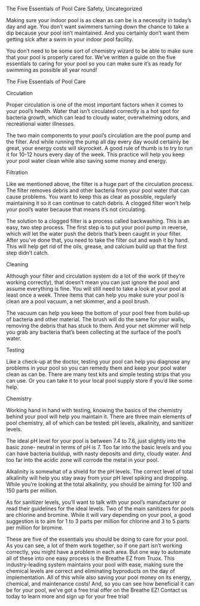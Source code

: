 The Five Essentials of Pool Care
Safety, Uncategorized

​Making sure your indoor pool is as clean as can be is a necessity in today’s day and age. You don’t want swimmers turning down the chance to take a dip because your pool isn’t maintained. And you certainly don’t want them getting sick after a swim in your indoor pool facility.

You don’t need to be some sort of chemistry wizard to be able to make sure that your pool is properly cared for. We’ve written a guide on the five essentials to caring for your pool so you can make sure it’s as ready for swimming as possible all year round!

The Five Essentials of Pool Care

Circulation

Proper circulation is one of the most important factors when it comes to your pool’s health. Water that isn’t circulated correctly is a hot spot for bacteria growth, which can lead to cloudy water, overwhelming odors, and recreational water illnesses.

The two main components to your pool’s circulation are the pool pump and the filter. And while running the pump all day every day would certainly be great, your energy costs will skyrocket. A good rule of thumb is to try to run it for 10-12 hours every day of the week. This practice will help you keep your pool water clean while also saving some money and energy.

Filtration

Like we mentioned above, the filter is a huge part of the circulation process. The filter removes debris and other bacteria from your pool water that can cause problems. You want to keep this as clear as possible, regularly maintaining it so it can continue to catch debris. A clogged filter won’t help your pool’s water because that means it’s not circulating.

The solution to a clogged filter is a process called backwashing. This is an easy, two step process. The first step is to put your pool pump in reverse, which will let the water push the debris that’s been caught in your filter. After you’ve done that, you need to take the filter out and wash it by hand. This will help get rid of the oils, grease, and calcium build up that the first step didn’t catch.

Cleaning

Although your filter and circulation system do a lot of the work (if they’re working correctly), that doesn’t mean you can just ignore the pool and assume everything is fine. You will still need to take a look at your pool at least once a week. Three items that can help you make sure your pool is clean are a pool vacuum, a net skimmer, and a pool brush.

The vacuum can help you keep the bottom of your pool free from build-up of bacteria and other material. The brush will do the same for your walls, removing the debris that has stuck to them. And your net skimmer will help you grab any bacteria that’s been collecting at the surface of the pool’s water.

Testing

Like a check-up at the doctor, testing your pool can help you diagnose any problems in your pool so you can remedy them and keep your pool water clean as can be. There are many test kits and simple testing strips that you can use. Or you can take it to your local pool supply store if you’d like some help.

Chemistry

Working hand in hand with testing, knowing the basics of the chemistry behind your pool will help you maintain it. There are three main elements of pool chemistry, all of which can be tested: pH levels, alkalinity, and sanitizer levels.

The ideal pH level for your pool is between 7.4 to 7.6, just slightly into the basic zone- neutral in terms of pH is 7. Too far into the basic levels and you can have bacteria buildup, with nasty deposits and dirty, cloudy water. And too far into the acidic zone will corrode the metal in your pool.

Alkalinity is somewhat of a shield for the pH levels. The correct level of total alkalinity will help you stay away from your pH level spiking and dropping. While you’re looking at the total alkalinity, you should be aiming for 100 and 150 parts per million.

As for sanitizer levels, you’ll want to talk with your pool’s manufacturer or read their guidelines for the ideal levels. Two of the main sanitizers for pools are chlorine and bromine. While it will vary depending on your pool, a good suggestion is to aim for 1 to 3 parts per million for chlorine and 3 to 5 parts per million for bromine.

These are five of the essentials you should be doing to care for your pool. As you can see, a lot of them work together, so if one part isn’t working correctly, you might have a problem in each area. But one way to automate all of these into one easy process is the Breathe EZ from Truox. This industry-leading system maintains your pool with ease, making sure the chemical levels are correct and eliminating byproducts on the day of implementation. All of this while also saving your pool money on its energy, chemical, and maintenance costs! And, so you can see how beneficial it can be for your pool, we’ve got a free trial offer on the Breathe EZ! Contact us today to learn more and sign up for your free trial!
